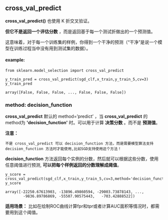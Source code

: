 ## cross_val_predict

__cross_val_predict()__	也使用	K 折交叉验证。

__但它不是返回一个评估分数__ ，而是返回基于每一个测试折做出的一个预测值。

这意味着，对于每一个训练集的样例，你得到一个干净的预测（“干净”是说一个模型在训练过程当中没有用到测试集的数据）。

#### example:

    from sklearn.model_selection import cross_val_predict

    y_train_pred = cross_val_predict(sgd_clf,x_train,y_train_5,cv=3)
    y_train_pred

    array([False, False, False, ..., False, False, False])

### method: decision_function

__cross_val_predict__ 默认的 method=’predict’ ，当 __cross_val_predict__ 的 method为 __'decision_function'__ 时。可以用于计算 __决策分数__ 。而不是 __预测值__。

__注意：__ 
    
    不是 cross_val_predict 可以 decision_function 方法，而是需要模型算法支持 decision_function 方法时才能使用,比如SGD支持使用这个方法！

__decision_function__ 方法返回每个实例的分数，然后就可以根据这些分数，使用任意阈值进行预测, __可以把每个样例返回的分数理解成阈值__。


    y_score = cross_val_predict(sgd_clf,x_train,y_train_5,cv=3,method='decision_function')
    y_score

    array([-22250.67613903, -13896.49860594, -29003.73878143, ...,
            -9836.89786869, -55507.90575443,   -703.42888522])

__适用场景：__ 比如在绘制ROC曲线计算fpr和tpr或者计算AUC面积等情况时，都需要用到这个阈值。



